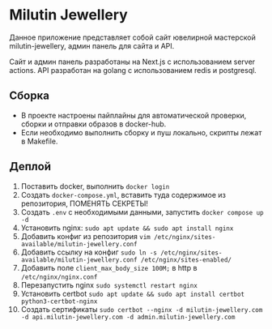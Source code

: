 # Milutin Jewellery

Данное приложение представляет собой сайт ювелирной мастерской milutin-jewellery, админ панель для сайта и API.

Сайт и админ панель разработаны на Next.js с использованием server actions.
API разработан на golang с использованием redis и postgresql.

## Сборка

- В проекте настроены пайплайны для автоматической проверки, сборки и отправки образов в docker-hub.
- Если необходимо выполнить сборку и пуш локально, скрипты лежат в Makefile.

## Деплой

1. Поставить docker, выполнить `docker login`
2. Создать `docker-compose.yml`, вставить туда содержимое из репозитория, ПОМЕНЯТЬ СЕКРЕТЫ!
3. Создать `.env` с необходимыми данными, запустить `docker compose up -d`
4. Установить nginx: `sudo apt update && sudo apt install nginx`
5. Добавить конфиг из репозитория `vim /etc/nginx/sites-available/milutin-jewellery.conf`
6. Добавить ссылку на конфиг `sudo ln -s /etc/nginx/sites-available/milutin-jewellery.conf /etc/nginx/sites-enabled/`
7. Добавить поле `client_max_body_size 100M;` в http в `/etc/nginx/nginx.conf`
8. Перезапустить nginx `sudo systemctl restart nginx`
9. Установить certbot `sudo apt update && sudo apt install certbot python3-certbot-nginx`
10. Создать сертификаты `sudo certbot --nginx -d milutin-jewellery.com -d api.milutin-jewellery.com -d admin.milutin-jewellery.com`
